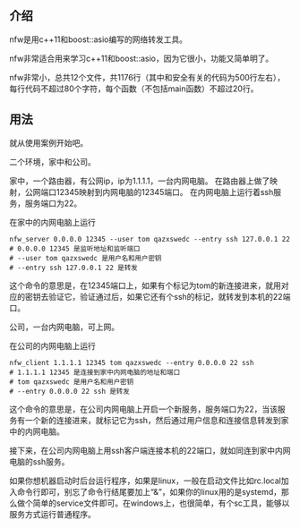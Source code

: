 介绍
----

nfw是用c++11和boost::asio编写的网络转发工具。

nfw非常适合用来学习c++11和boost::asio，因为它很小，功能又简单明了。

nfw非常小，总共12个文件，共1176行（其中和安全有关的代码为500行左右），每行代码不超过80个字符，每个函数（不包括main函数）不超过20行。

用法
----

就从使用案例开始吧。

二个环境，家中和公司。

家中，一个路由器，有公网ip，ip为1.1.1.1，一台内网电脑。
在路由器上做了映射，公网端口12345映射到内网电脑的12345端口。
在内网电脑上运行着ssh服务，服务端口为22。

在家中的内网电脑上运行

    nfw_server 0.0.0.0 12345 --user tom qazxswedc --entry ssh 127.0.0.1 22
    # 0.0.0.0 12345 是监听地址和监听端口
    # --user tom qazxswedc 是用户名和用户密钥
    # --entry ssh 127.0.0.1 22 是转发

这个命令的意思是，在12345端口上，如果有个标记为tom的新连接进来，就用对应的密钥去验证它，验证通过后，如果它还有个ssh的标记，就转发到本机的22端口。

公司，一台内网电脑，可上网。

在公司的内网电脑上运行

    nfw_client 1.1.1.1 12345 tom qazxswedc --entry 0.0.0.0 22 ssh
    # 1.1.1.1 12345 是连接到家中内网电脑的地址和端口
    # tom qazxswedc 是用户名和用户密钥
    # --entry 0.0.0.0 22 ssh 是转发

这个命令的意思是，在公司内网电脑上开启一个新服务，服务端口为22，当该服务有一个新的连接进来，就标记它为ssh，然后通过用户信息和连接信息转发到家中的内网电脑。

接下来，在公司内网电脑上用ssh客户端连接本机的22端口，就如同连到家中内网电脑的ssh服务。

如果你想机器启动时后台运行程序，如果是linux，一般在启动文件比如rc.local加入命令行即可，别忘了命令行结尾要加上“&”，如果你的linux用的是systemd，那么做个简单的service文件即可。在windows上，也很简单，有个sc工具，能够以服务方式运行普通程序。
